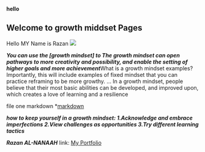 **hello**
## Welcome to growth middset Pages
Hello MY Name is Razan
![](https://www.google.com/imgres?imgurl=http%3A%2F%2Fblogs.edweek.org%2Fedweek%2Ffinding_common_ground%2Fassets_c%2F2017%2F06%2FScreen%2520Shot%25202017-06-18%2520at%25203.44.24%2520PM-thumb-400x400-25872.png&imgrefurl=http%3A%2F%2Fblogs.edweek.org%2Fedweek%2Ffinding_common_ground%2F2017%2F06%2Fmisinterpreting_the_growth_mindset_why_were_doing_students_a_disservice.html&docid=OMTrtmYq1gpiUM&tbnid=LqA6pzPYQYdnWM%3A&vet=10ahUKEwjHuOfvsuTkAhWRY1AKHXIUAr0QMwg2KAQwBA..i&w=356&h=356&bih=657&biw=1366&q=growth%20mindset&ved=0ahUKEwjHuOfvsuTkAhWRY1AKHXIUAr0QMwg2KAQwBA&iact=mrc&uact=8)

***You can use the [growth mindset] to The growth mindset can open pathways to more creativity and possibility, and enable the setting of higher goals and more achievement***What is a growth mindset examples?
Importantly, this will include examples of fixed mindset that you can practice reframing to be more growthy. ... In a growth mindset, people believe that their most basic abilities can be developed, and improved upon, which creates a love of learning and a resilience


file one markdown *[markdown](https://razanalnanaah.github.io/learning-journal/Learning%20Markdown)


***how to keep yourself in a growth mindset:
1.Acknowledge and embrace imperfections
2.View challenges as opportunities
3.Try different learning tactics***





***Razan AL-NANAAH***
link: [My Portfolio](https://www.atlassian.com/blog/inside-atlassian/growth-mindset)
